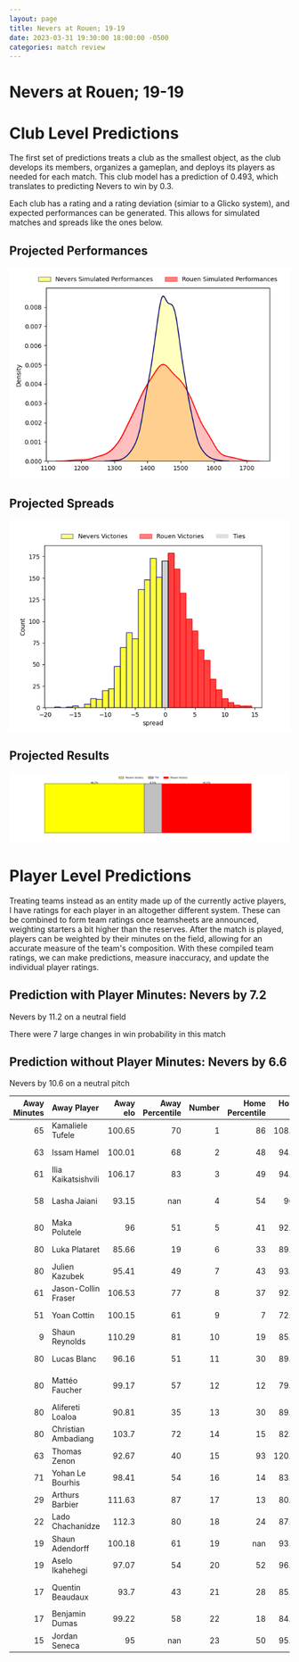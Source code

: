 ```yaml
---  
layout: page  
title: Nevers at Rouen; 19-19  
date: 2023-03-31 19:30:00 18:00:00 -0500  
categories: match review  
---
```

# Nevers at Rouen; 19-19

# Club Level Predictions


The first set of predictions treats a club as the smallest object, as the club develops its members, organizes a gameplan, and deploys its players as needed for each match. This club model has a prediction of 0.493, which translates to predicting Nevers to win by 0.3.

Each club has a rating and a rating deviation (simiar to a Glicko system), and expected performances can be generated. This allows for simulated matches and spreads like the ones below.
## Projected Performances


![Projected Performances](plots/performances_2023-03-31-Rouen-Nevers.png)
## Projected Spreads


![Projected Spreads](plots/spreads_2023-03-31-Rouen-Nevers.png)
## Projected Results


![Projected Results](plots/resultbar_2023-03-31-Rouen-Nevers.png)
# Player Level Predictions


Treating teams instead as an entity made up of the currently active players, I have ratings for each player in an altogether different system. These can be combined to form team ratings once teamsheets are announced, weighting starters a bit higher than the reserves. After the match is played, players can be weighted by their minutes on the field, allowing for an accurate measure of the team's composition. With these compiled team ratings, we can make predictions, measure inaccuracy, and update the individual player ratings.
## Prediction with Player Minutes: Nevers by 7.2


Nevers by 11.2 on a neutral field

There were 7 large changes in win probability in this match
## Prediction without Player Minutes: Nevers by 6.6


Nevers by 10.6 on a neutral pitch



|   Away Minutes | Away Player         |   Away elo |   Away Percentile |   Number |   Home Percentile |   Home elo | Home Player           |   Home Minutes |
|---------------:|:--------------------|-----------:|------------------:|---------:|------------------:|-----------:|:----------------------|---------------:|
|             65 | Kamaliele Tufele    |     100.65 |                70 |        1 |                86 |     108.13 | Soulemane Camara      |             57 |
|             63 | Issam Hamel         |     100.01 |                68 |        2 |                48 |      94.37 | Efitusi Ma'afu        |             68 |
|             61 | Ilia Kaikatsishvili |     106.17 |                83 |        3 |                49 |      94.89 | Hugo Ndiaye           |             53 |
|             58 | Lasha Jaiani        |      93.15 |               nan |        4 |                54 |      96.9  | John Charles Astle    |             21 |
|             80 | Maka Polutele       |      96    |                51 |        5 |                41 |      92.73 | Toby Salmon           |             80 |
|             80 | Luka Plataret       |      85.66 |                19 |        6 |                33 |      89.72 | Samuel Maximin        |             80 |
|             80 | Julien Kazubek      |      95.41 |                49 |        7 |                43 |      93.59 | Willy N'Diaye         |             80 |
|             61 | Jason-Collin Fraser |     106.53 |                77 |        8 |                37 |      92.44 | Valentino Mapapalangi |             15 |
|             51 | Yoan Cottin         |     100.15 |                61 |        9 |                 7 |      72.67 | Florent Campeggia     |             66 |
|              9 | Shaun Reynolds      |     110.29 |                81 |       10 |                19 |      85.14 | Franck Pourteau       |             80 |
|             80 | Lucas Blanc         |      96.16 |                51 |       11 |                30 |      89.49 | Benito Masilevu       |             71 |
|             80 | Mattéo Faucher      |      99.17 |                57 |       12 |                12 |      79.82 | John Thomas Jackson   |             80 |
|             80 | Alifereti Loaloa    |      90.81 |                35 |       13 |                30 |      89.16 | Opetera Peleseuma     |             57 |
|             80 | Christian Ambadiang |     103.7  |                72 |       14 |                15 |      82.19 | Paul Surano           |             80 |
|             63 | Thomas Zenon        |      92.67 |                40 |       15 |                93 |     120.91 | Peter Lydon           |             80 |
|             71 | Yohan Le Bourhis    |      98.41 |                54 |       16 |                14 |      83.05 | Lucas Costa           |             65 |
|             29 | Arthurs Barbier     |     111.63 |                87 |       17 |                13 |      80.04 | Jean Leleu            |             59 |
|             22 | Lado Chachanidze    |     112.3  |                80 |       18 |                24 |      87.45 | Cody Thomas           |             27 |
|             19 | Shaun Adendorff     |     100.18 |                61 |       19 |               nan |      93.78 | Dylan Jacquot         |             23 |
|             19 | Aselo Ikahehegi     |      97.07 |                54 |       20 |                52 |      96.98 | Taylor Gontineac      |             23 |
|             17 | Quentin Beaudaux    |      93.7  |                43 |       21 |                28 |      85.34 | Jean-Étienne Lesueur  |             12 |
|             17 | Benjamin Dumas      |      99.22 |                58 |       22 |                18 |      84.96 | Théo Nanette          |             14 |
|             15 | Jordan Seneca       |      95    |               nan |       23 |                50 |      95.89 | Malcolm Bertschy      |              9 |

